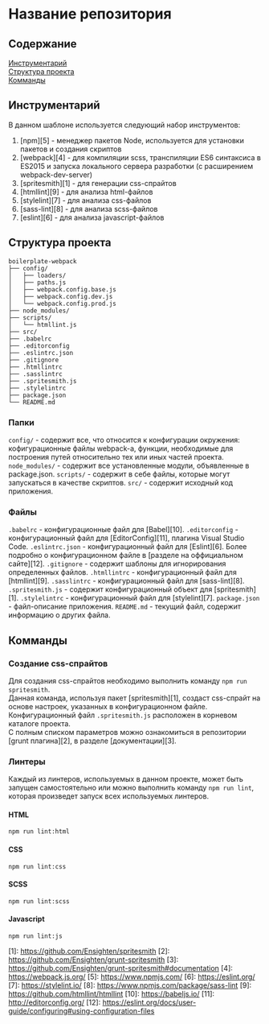 # Название репозитория
## Содержание
[Инструментарий](#tooling)  
[Структура проекта](#structure)  
[Комманды](#commands)  

## [](#tooling)Инструментарий
В данном шаблоне используется следующий набор инструментов:
1. [npm][5] - менеджер пакетов Node, используется для установки пакетов и создания скриптов
2. [webpack][4] - для компиляции scss, транспиляции ES6 синтаксиса в ES2015 и запуска локального сервера разработки (с расширением webpack-dev-server)
3. [spritesmith][1] - для генерации css-спрайтов
4. [htmllint][9] - для анализа html-файлов
5. [stylelint][7] - для анализа css-файлов
6. [sass-lint][8] - для анализа scss-файлов
7. [eslint][6] - для анализа javascript-файлов
## [](#structure)Структура проекта
```
boilerplate-webpack
├── config/
│   ├── loaders/
│   ├── paths.js
│   ├── webpack.config.base.js
│   ├── webpack.config.dev.js
│   └── webpack.config.prod.js
├── node_modules/
├── scripts/
│   └── htmllint.js
├── src/
├── .babelrc
├── .editorconfig
├── .eslintrc.json
├── .gitignore
├── .htmllintrc
├── .sasslintrc
├── .spritesmith.js
├── .stylelintrc
├── package.json
└── README.md
```
### Папки
```config/``` - содержит все, что относится к конфигурации окружения: кофигурационные файлы webpack-а, функции, необходимые для построения путей относительно тех или иных частей проекта.
```node_modules/``` - содержит все установленные модули, объявленные в package.json.
```scripts/``` - содержит в себе файлы, которые могут запускаться в качестве скриптов.
```src/``` - содержит исходный код приложения.
### Файлы
```.babelrc``` - конфигурационные файл для [Babel][10].
```.editorconfig``` - конфигурационный файл для [EditorConfig][11], плагина Visual Studio Code.
```.eslintrc.json``` - конфигурационный файл для [Eslint][6]. Более подробно о конфигурационном файле в [разделе на оффициальном сайте][12].
```.gitignore``` - содержит шаблоны для игнорирования определенных файлов.
```.htmllintrc``` - конфигурационный файл для [htmllint][9].
```.sasslintrc``` - конфигурационный файл для [sass-lint][8].
```.spritesmith.js``` - содержит конфигурационный объект для [spritesmith][1].
```.stylelintrc``` - конфигурационный файл для [stylelint][7].
```package.json``` - файл-описание приложения.
```README.md``` - текущий файл, содержит информацию о других файла.
## [](#commands)Комманды
### Создание css-спрайтов
Для создания css-спрайтов необходимо выполнить команду ```npm run spritesmith```.  
Данная команда, используя пакет [spritesmith][1], создаст css-спрайт на основе настроек, указанных в конфигурационном файле.
Конфигурационный файл ```.spritesmith.js``` расположен в корневом каталоге проекта.  
С полным списком параметров можно ознакомиться в репозитории [grunt плагина][2], в разделе [документации][3].
### Линтеры
Каждый из линтеров, используемых в данном проекте, может быть запущен самостоятельно или можно выполнить команду ```npm run lint```, которая произведет запуск всех используемых линтеров.
#### HTML
```npm run lint:html```
#### CSS
```npm run lint:css```
#### SCSS
```npm run lint:scss```
#### Javascript
```npm run lint:js```

[1]: https://github.com/Ensighten/spritesmith <!-- Spritesmith -->
[2]: https://github.com/Ensighten/grunt-spritesmith <!-- Grunt repository -->
[3]: https://github.com/Ensighten/grunt-spritesmith#documentation <!-- Description of the config parameters -->
[4]: https://webpack.js.org/ <!-- Webpack -->
[5]: https://www.npmjs.com/ <!-- npm -->
[6]: https://eslint.org/ <!-- eslint -->
[7]: https://stylelint.io/ <!-- stylelint -->
[8]: https://www.npmjs.com/package/sass-lint <!-- sass-lint -->
[9]: https://github.com/htmllint/htmllint <!-- htmllint -->
[10]: https://babeljs.io/ <!-- Babel -->
[11]: http://editorconfig.org/ <!-- editorconfig -->
[12]: https://eslint.org/docs/user-guide/configuring#using-configuration-files <!-- eslint configuration file -->
